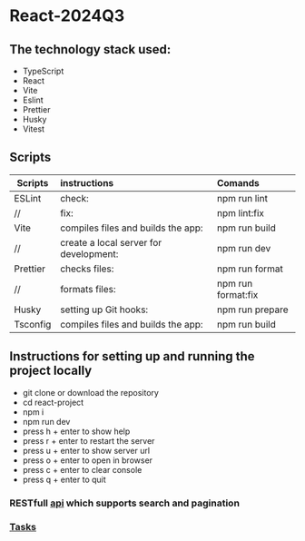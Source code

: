 # React-2024Q3
## The technology stack used:
   - TypeScript
   - React
   - Vite
   - Eslint
   - Prettier
   - Husky
   - Vitest

## Scripts
 Scripts                  |   instructions                         | Comands
--------------------------|:---------------------------------------|:-----------------------------
ESLint                    | check:                                 | npm run lint 
//                        | fix:                                   | npm lint:fix
Vite                      | compiles files and builds the app:     | npm run build 
//                        | create a local server for development: | npm run dev 
Prettier                  | checks files:                          | npm run format
//                        | formats files:                         | npm run format:fix
Husky                     | setting up Git hooks:                  | npm run prepare
Tsconfig                  | compiles files and builds the app:     | npm run build 

## Instructions for setting up and running the project locally
- git clone or download the repository
- cd  react-project
- npm i   
- npm run dev
- press h + enter to show help
- press r + enter to restart the server
- press u + enter to show server url
- press o + enter to open in browser
- press c + enter to clear console
- press q + enter to quit

### RESTfull [api](https://editor.swagger.io/?url=https://stapi.co/api/v1/rest/common/download/stapi.yaml) which supports search and pagination
### [Tasks](https://github.com/rolling-scopes-school/tasks/tree/master/react/modules/tasks)